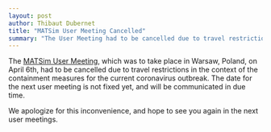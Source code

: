 ```yaml
---
layout: post
author: Thibaut Dubernet
title: "MATSim User Meeting Cancelled"
summary: "The User Meeting had to be cancelled due to travel restrictions following the coronavirus outbreak."
---
```


The [MATSim User Meeting](/conferences/user_meeting_2020.html), which was to take place in Warsaw, Poland, on April 6th,
had to be cancelled due to travel restrictions in the context of the containment measures for the current coronavirus outbreak.
The date for the next user meeting is not fixed yet, and will be communicated in due time.

We apologize for this inconvenience, and hope to see you again in the next user meetings.
